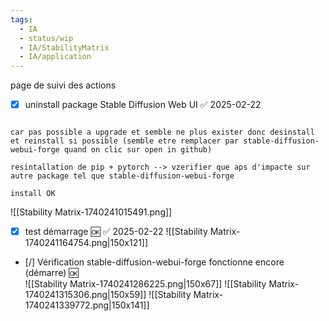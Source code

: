 ```yaml
---
tags:
  - IA
  - status/wip
  - IA/StabilityMatrix
  - IA/application
---
```

page de suivi des actions 


- [x] uninstall package Stable Diffusion Web UI ✅ 2025-02-22

```ad-note

car pas possible a upgrade et semble ne plus exister donc desinstall et reinstall si possible (semble etre remplacer par stable-diffusion-webui-forge quand on clic sur open in github)

resintallation de pip + pytorch --> vzerifier que aps d'impacte sur autre package tel que stable-diffusion-webui-forge 

install OK 
```


![[Stability Matrix-1740241015491.png]]

- [x] test démarrage  🆗 ✅ 2025-02-22
![[Stability Matrix-1740241164754.png|150x121]]

- [/] Vérification stable-diffusion-webui-forge fonctionne encore (démarre) 🆗  
![[Stability Matrix-1740241286225.png|150x67]] ![[Stability Matrix-1740241315306.png|150x59]]  ![[Stability Matrix-1740241339772.png|150x141]]

